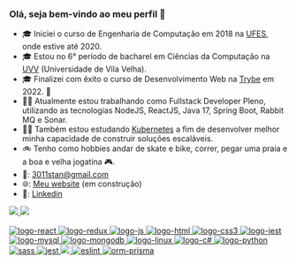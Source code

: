 ### Olá, seja bem-vindo ao meu perfil 👋

- 🎓 Iniciei o curso de Engenharia de Computação em 2018 na <a href="https://www.ufes.br">UFES</a>, onde estive até 2020.
- 🎓 Estou no 6° período de bacharel em Ciências da Computação na <a href="https://uvv.br/">UVV</a> (Universidade de Vila Velha).
- 🎓 Finalizei com êxito o curso de Desenvolvimento Web na <a href="https://www.betrybe.com/">Trybe</a> em 2022. 🙌
- 👩‍💻 Atualmente estou trabalhando como Fullstack Developer Pleno, utilizando as tecnologias NodeJS, ReactJS, Java 17, Spring Boot, Rabbit MQ e Sonar.
- 👩‍💻 Também estou estudando <a href="https://kubernetes.io/pt-br/">Kubernetes</a> a fim de desenvolver melhor minha capacidade de construir soluções escaláveis.
- 🚲 Tenho como hobbies andar de skate e bike, correr, pegar uma praia e a boa e velha jogatina 🎮.
- 📧: 3011stan@gmail.com
- 🌐: <a href="https://3011stan.github.io/">Meu website</a> (em construção)
- 🔗: <a href="https://www.linkedin.com/in/stans-bs/">Linkedin</a>

 <div>
  <a href="https://github.com/3011stan">
  <img height="180em" src="https://github-readme-stats.vercel.app/api?username=3011stan&show_icons=true&theme=dark&include_all_commits=true&count_private=true"/>
  <img height="180em" src="https://github-readme-stats.vercel.app/api/top-langs/?username=3011stan&layout=compact&langs_count=7&theme=dark"/>
</div>

<div style="display: inline_block"><br>
  <img alt="logo-react" src="https://img.shields.io/badge/React-20232A?style=for-the-badge&logo=react&logoColor=61DAFB"/>
  <img alt="logo-redux" src="https://img.shields.io/badge/Redux-593D88?style=for-the-badge&logo=redux&logoColor=white"/>
  <img alt="logo-js" src="https://img.shields.io/badge/JavaScript-323330?style=for-the-badge&logo=javascript&logoColor=F7DF1E"/>
  <img alt="logo-html" src="https://img.shields.io/badge/HTML-239120?style=for-the-badge&logo=html5&logoColor=white"/>
  <img alt="logo-css3" src="https://img.shields.io/badge/CSS3-1572B6?style=for-the-badge&logo=css3&logoColor=white"/>
  <img alt="logo-jest" src="https://img.shields.io/badge/Jest-C21325?style=for-the-badge&logo=jest&logoColor=white"/>
  <img alt="logo-mysql" src="https://img.shields.io/badge/MySQL-00000F?style=for-the-badge&logo=mysql&logoColor=white"/>
  <img alt="logo-mongodb" src="https://img.shields.io/badge/MongoDB-4EA94B?style=for-the-badge&logo=mongodb&logoColor=white"/>
  <img alt="logo-linux" src="https://img.shields.io/badge/Linux-FCC624?style=for-the-badge&logo=linux&logoColor=black"/>
  <img alt="logo-c#" src="https://img.shields.io/badge/C%23-239120?style=for-the-badge&logo=c-sharp&logoColor=white"/>
  <img alt="logo-python" src="https://img.shields.io/badge/Python-3776AB?style=for-the-badge&logo=python&logoColor=white"/>
  <img alt="sass" src="https://img.shields.io/badge/Sass-CC6699?style=for-the-badge&logo=sass&logoColor=white" />
  <img alt="jest" src="https://img.shields.io/badge/Jest-323330?style=for-the-badge&logo=Jest&logoColor=white" />
  <img alt"adxd" src="https://img.shields.io/badge/Adobe%20XD-470137?style=for-the-badge&logo=Adobe%20XD&logoColor=#FF61" />
  <img alt="eslint" src="https://img.shields.io/badge/eslint-3A33D1?style=for-the-badge&logo=eslint&logoColor=white" />
  <img alt="orm-prisma" src="https://img.shields.io/badge/Prisma-3982CE?style=for-the-badge&logo=Prisma&logoColor=white" />
</div>
 <!-- ![Snake animation](https://github.com/3011stan/3011stan/blob/output/github-contribution-grid-snake.svg)
